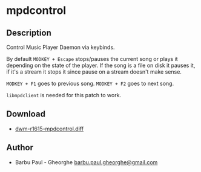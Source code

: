 mpdcontrol
==========

Description
-----------
Control Music Player Daemon via keybinds.

By default `MODKEY + Escape` stops/pauses the current song or plays it depending
on the state of the player.
If the song is a file on disk it pauses it, if it's a stream it stops it since 
pause on a stream doesn't make sense.

`MODKEY + F1` goes to previous song.
`MODKEY + F2` goes to next song.

`libmpdclient` is needed for this patch to work.

Download
--------
* [dwm-r1615-mpdcontrol.diff](dwm-r1615-mpdcontrol.diff)

Author
------
* Barbu Paul - Gheorghe <barbu.paul.gheorghe@gmail.com>
